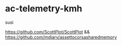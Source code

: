 # ac-telemetry-kmh
susi

https://github.com/ScottPlot/ScottPlot
&&
https://github.com/mdjarv/assettocorsasharedmemory
